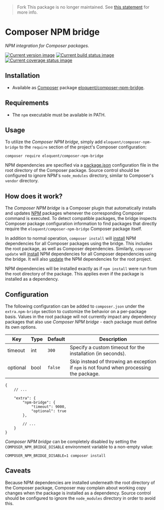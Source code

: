 > Fork
> This package is no longer maintained. See [this statement] for more info.
>
> [this statement]: https://gist.github.com/ezzatron/713a548735febe3d76f8ca831bc895c0

# Composer NPM bridge

*NPM integration for Composer packages.*

[![Current version image][version-image]][current version]
[![Current build status image][build-image]][current build status]
[![Current coverage status image][coverage-image]][current coverage status]

[build-image]: http://img.shields.io/travis/eloquent/composer-npm-bridge/develop.svg?style=flat-square "Current build status for the develop branch"
[coverage-image]: https://img.shields.io/codecov/c/github/eloquent/composer-npm-bridge/develop.svg?style=flat-square "Current test coverage for the develop branch"
[current build status]: https://travis-ci.org/eloquent/composer-npm-bridge
[current coverage status]: https://codecov.io/github/eloquent/composer-npm-bridge
[current version]: https://packagist.org/packages/eloquent/composer-npm-bridge
[version-image]: https://img.shields.io/packagist/v/eloquent/composer-npm-bridge.svg?style=flat-square "This project uses semantic versioning"

## Installation

- Available as [Composer] package [eloquent/composer-npm-bridge].

[composer]: http://getcomposer.org/
[eloquent/composer-npm-bridge]: https://packagist.org/packages/eloquent/composer-npm-bridge

## Requirements

- The `npm` executable must be available in PATH.

## Usage

To utilize the *Composer NPM bridge*, simply add `eloquent/composer-npm-bridge`
to the `require` section of the project's Composer configuration:

    composer require eloquent/composer-npm-bridge

NPM dependencies are specified via a [package.json] configuration file in the
root directory of the Composer package. Source control should be configured to
ignore NPM's `node_modules` directory, similar to Composer's `vendor` directory.

[package.json]: https://npmjs.org/doc/json.html

## How does it work?

The *Composer NPM bridge* is a Composer plugin that automatically installs and
updates [NPM] packages whenever the corresponding Composer command is executed.
To detect compatible packages, the bridge inspects Composer package
configuration information to find packages that directly require the
`eloquent/composer-npm-bridge` Composer package itself.

In addition to normal operation, `composer install` will [install] NPM
dependencies for all Composer packages using the bridge. This includes the root
package, as well as Composer dependencies. Similarly, `composer update` will
[install] NPM dependencies for all Composer dependencies using the bridge. It
will also [update] the NPM dependencies for the root project.

NPM dependencies will be installed exactly as if `npm install` were run from the
root directory of the package. This applies even if the package is installed as
a dependency.

[install]: https://npmjs.org/doc/install.html
[npm]: https://npmjs.org/
[update]: https://npmjs.org/doc/update.html

## Configuration

The following configuration can be added to `composer.json` under the
`extra.npm-bridge` section to customize the behavior on a per-package basis.
Values in the root package will not currently impact any dependency packages
that also use *Composer NPM bridge* - each package must define its own options.

Key      | Type | Default | Description
---------|------|---------|---------------------------------------------------
timeout  | int  | `300`   | Specify a custom timeout for the installation (in seconds).
optional | bool | `false` | Skip instead of throwing an exception if `npm` is not found when processing the package.

```json5
{
    // ...

    "extra": {
        "npm-bridge": {
            "timeout": 9000,
            "optional": true
        },

        // ...
    }
}
```

*Composer NPM bridge* can be completely disabled by setting the
`COMPOSER_NPM_BRIDGE_DISABLE` environment variable to a non-empty value:

```shell
COMPOSER_NPM_BRIDGE_DISABLE=1 composer install
```

## Caveats

Because NPM dependencies are installed underneath the root directory of the
Composer package, Composer may complain about working copy changes when the
package is installed as a dependency. Source control should be configured to
ignore the `node_modules` directory in order to avoid this.
